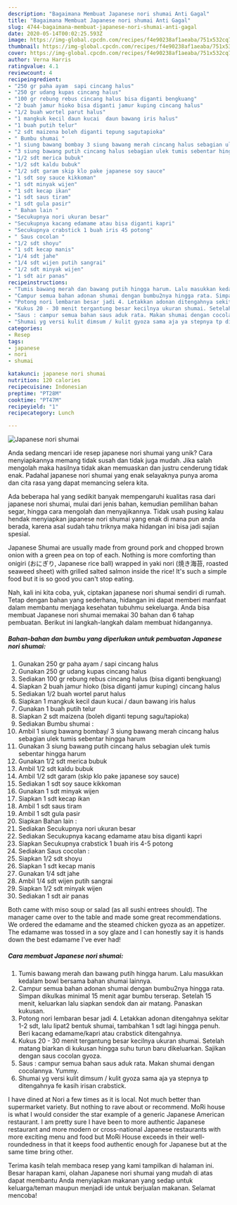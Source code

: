 ```yaml
---
description: "Bagaimana Membuat Japanese nori shumai Anti Gagal"
title: "Bagaimana Membuat Japanese nori shumai Anti Gagal"
slug: 4744-bagaimana-membuat-japanese-nori-shumai-anti-gagal
date: 2020-05-14T00:02:25.593Z
image: https://img-global.cpcdn.com/recipes/f4e90238af1aeaba/751x532cq70/japanese-nori-shumai-foto-resep-utama.jpg
thumbnail: https://img-global.cpcdn.com/recipes/f4e90238af1aeaba/751x532cq70/japanese-nori-shumai-foto-resep-utama.jpg
cover: https://img-global.cpcdn.com/recipes/f4e90238af1aeaba/751x532cq70/japanese-nori-shumai-foto-resep-utama.jpg
author: Verna Harris
ratingvalue: 4.1
reviewcount: 4
recipeingredient:
- "250 gr paha ayam  sapi cincang halus"
- "250 gr udang kupas cincang halus"
- "100 gr rebung rebus cincang halus bisa diganti bengkuang"
- "2 buah jamur hioko bisa diganti jamur kuping cincang halus"
- "1/2 buah wortel parut halus"
- "1 mangkuk kecil daun kucai  daun bawang iris halus"
- "1 buah putih telur"
- "2 sdt maizena boleh diganti tepung sagutapioka"
- " Bumbu shumai "
- "1 siung bawang bombay 3 siung bawang merah cincang halus sebagian ulek tumis sebentar hingga harum"
- "3 siung bawang putih cincang halus sebagian ulek tumis sebentar hingga harum"
- "1/2 sdt merica bubuk"
- "1/2 sdt kaldu bubuk"
- "1/2 sdt garam skip klo pake japanese soy sauce"
- "1 sdt soy sauce kikkoman"
- "1 sdt minyak wijen"
- "1 sdt kecap ikan"
- "1 sdt saus tiram"
- "1 sdt gula pasir"
- " Bahan lain "
- "Secukupnya nori ukuran besar"
- "Secukupnya kacang edamame atau bisa diganti kapri"
- "Secukupnya crabstick 1 buah iris 45 potong"
- " Saus cocolan "
- "1/2 sdt shoyu"
- "1 sdt kecap manis"
- "1/4 sdt jahe"
- "1/4 sdt wijen putih sangrai"
- "1/2 sdt minyak wijen"
- "1 sdt air panas"
recipeinstructions:
- "Tumis bawang merah dan bawang putih hingga harum. Lalu masukkan kedalam bowl bersama bahan shumai lainnya."
- "Campur semua bahan adonan shumai dengan bumbu2nya hingga rata. Simpan dikulkas minimal 15 menit agar bumbu terserap. Setelah 15 menit, keluarkan lalu siapkan sendok dan air matang. Panaskan kukusan."
- "Potong nori lembaran besar jadi 4. Letakkan adonan ditengahnya sekitar 1-2 sdt, lalu lipat2 bentuk shumai, tambahkan 1 sdt lagi hingga penuh. Beri kacang edamame/kapri atau crabstick ditengahnya."
- "Kukus 20 - 30 menit tergantung besar kecilnya ukuran shumai. Setelah matang biarkan di kukusan hingga suhu turun baru dikeluarkan. Sajikan dengan saus cocolan gyoza."
- "Saus : campur semua bahan saus aduk rata. Makan shumai dengan cocolannya. Yummy."
- "Shumai yg versi kulit dimsum / kulit gyoza sama aja ya stepnya tp ditengahnya fe kasih irisan crabstick."
categories:
- Resep
tags:
- japanese
- nori
- shumai

katakunci: japanese nori shumai 
nutrition: 120 calories
recipecuisine: Indonesian
preptime: "PT28M"
cooktime: "PT47M"
recipeyield: "1"
recipecategory: Lunch

---
```



![Japanese nori shumai](https://img-global.cpcdn.com/recipes/f4e90238af1aeaba/751x532cq70/japanese-nori-shumai-foto-resep-utama.jpg)

Anda sedang mencari ide resep japanese nori shumai yang unik? Cara menyiapkannya memang tidak susah dan tidak juga mudah. Jika salah mengolah maka hasilnya tidak akan memuaskan dan justru cenderung tidak enak. Padahal japanese nori shumai yang enak selayaknya punya aroma dan cita rasa yang dapat memancing selera kita.

Ada beberapa hal yang sedikit banyak mempengaruhi kualitas rasa dari japanese nori shumai, mulai dari jenis bahan, kemudian pemilihan bahan segar, hingga cara mengolah dan menyajikannya. Tidak usah pusing kalau hendak menyiapkan japanese nori shumai yang enak di mana pun anda berada, karena asal sudah tahu triknya maka hidangan ini bisa jadi sajian spesial.

Japanese Shumai are usually made from ground pork and chopped brown onion with a green pea on top of each. Nothing is more comforting than onigiri (おにぎり, Japanese rice ball) wrapped in yaki nori (焼き海苔, roasted seaweed sheet) with grilled salted salmon inside the rice! It&#39;s such a simple food but it is so good you can&#39;t stop eating.


Nah, kali ini kita coba, yuk, ciptakan japanese nori shumai sendiri di rumah. Tetap dengan bahan yang sederhana, hidangan ini dapat memberi manfaat dalam membantu menjaga kesehatan tubuhmu sekeluarga. Anda bisa membuat Japanese nori shumai memakai 30 bahan dan 6 tahap pembuatan. Berikut ini langkah-langkah dalam membuat hidangannya.

<!--inarticleads1-->

##### Bahan-bahan dan bumbu yang diperlukan untuk pembuatan Japanese nori shumai:

1. Gunakan 250 gr paha ayam / sapi cincang halus
1. Gunakan 250 gr udang kupas cincang halus
1. Sediakan 100 gr rebung rebus cincang halus (bisa diganti bengkuang)
1. Siapkan 2 buah jamur hioko (bisa diganti jamur kuping) cincang halus
1. Sediakan 1/2 buah wortel parut halus
1. Siapkan 1 mangkuk kecil daun kucai / daun bawang iris halus
1. Gunakan 1 buah putih telur
1. Siapkan 2 sdt maizena (boleh diganti tepung sagu/tapioka)
1. Sediakan  Bumbu shumai :
1. Ambil 1 siung bawang bombay/ 3 siung bawang merah cincang halus sebagian ulek tumis sebentar hingga harum
1. Gunakan 3 siung bawang putih cincang halus sebagian ulek tumis sebentar hingga harum
1. Gunakan 1/2 sdt merica bubuk
1. Ambil 1/2 sdt kaldu bubuk
1. Ambil 1/2 sdt garam (skip klo pake japanese soy sauce)
1. Sediakan 1 sdt soy sauce kikkoman
1. Gunakan 1 sdt minyak wijen
1. Siapkan 1 sdt kecap ikan
1. Ambil 1 sdt saus tiram
1. Ambil 1 sdt gula pasir
1. Siapkan  Bahan lain :
1. Sediakan Secukupnya nori ukuran besar
1. Sediakan Secukupnya kacang edamame atau bisa diganti kapri
1. Siapkan Secukupnya crabstick 1 buah iris 4-5 potong
1. Sediakan  Saus cocolan :
1. Siapkan 1/2 sdt shoyu
1. Siapkan 1 sdt kecap manis
1. Gunakan 1/4 sdt jahe
1. Ambil 1/4 sdt wijen putih sangrai
1. Siapkan 1/2 sdt minyak wijen
1. Sediakan 1 sdt air panas


Both came with miso soup or salad (as all sushi entrees should). The manager came over to the table and made some great recommendations. We ordered the edamame and the steamed chicken gyoza as an appetizer. The edamame was tossed in a soy glaze and I can honestly say it is hands down the best edamame I&#39;ve ever had! 

<!--inarticleads2-->

##### Cara membuat Japanese nori shumai:

1. Tumis bawang merah dan bawang putih hingga harum. Lalu masukkan kedalam bowl bersama bahan shumai lainnya.
1. Campur semua bahan adonan shumai dengan bumbu2nya hingga rata. Simpan dikulkas minimal 15 menit agar bumbu terserap. Setelah 15 menit, keluarkan lalu siapkan sendok dan air matang. Panaskan kukusan.
1. Potong nori lembaran besar jadi 4. Letakkan adonan ditengahnya sekitar 1-2 sdt, lalu lipat2 bentuk shumai, tambahkan 1 sdt lagi hingga penuh. Beri kacang edamame/kapri atau crabstick ditengahnya.
1. Kukus 20 - 30 menit tergantung besar kecilnya ukuran shumai. Setelah matang biarkan di kukusan hingga suhu turun baru dikeluarkan. Sajikan dengan saus cocolan gyoza.
1. Saus : campur semua bahan saus aduk rata. Makan shumai dengan cocolannya. Yummy.
1. Shumai yg versi kulit dimsum / kulit gyoza sama aja ya stepnya tp ditengahnya fe kasih irisan crabstick.


I have dined at Nori a few times as it is local. Not much better than supermarket variety. But nothing to rave about or recommend. MoRi house is what I would consider the star example of a generic Japanese American restaurant. I am pretty sure I have been to more authentic Japanese restaurant and more modern or cross-national Japanese restaurants with more exciting menu and food but MoRi House exceeds in their well-roundedness in that it keeps food authentic enough for Japanese but at the same time bring other. 

Terima kasih telah membaca resep yang kami tampilkan di halaman ini. Besar harapan kami, olahan Japanese nori shumai yang mudah di atas dapat membantu Anda menyiapkan makanan yang sedap untuk keluarga/teman maupun menjadi ide untuk berjualan makanan. Selamat mencoba!
